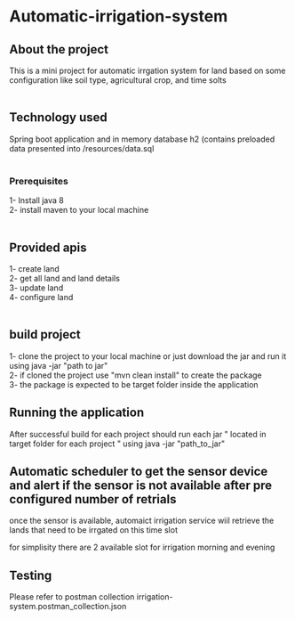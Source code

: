# Automatic-irrigation-system


## About the project 
This is a mini project for automatic irrgation system for land based on some configuration like soil type, agricultural crop, and time solts
<br/><br/>
## Technology used
Spring boot application and in memory database h2 (contains preloaded data presented into /resources/data.sql <br/>
 <br/>
 
### Prerequisites<br/>
1- Install java 8<br/>
2- install maven to your local machine<br/><br/>

## Provided apis <br/>
1- create land<br/>
2- get all land and land details <br/>
3- update land <br/>
4- configure land<br/>
<br/>

 ## build project<br/>
 1- clone the project to your local machine or just download the jar and run it using java -jar "path to jar" <br/>
 2- if cloned the project use "mvn clean install" to create the package <br/>
 3- the package is expected to be target folder inside the application<br/>
 

## Running the application<br/>
After successful build for each project should run each jar " located in target folder for each project " using java -jar "path_to_jar"

## Automatic scheduler to get the sensor device and alert if the sensor is not available after pre configured number of retrials 
once the sensor is available, automaict irrigation service wiil retrieve the lands that need to be irrgated on this time slot 

for simplisity there are 2 available slot for irrigation morning and evening  

## Testing
Please refer to postman collection irrigation-system.postman_collection.json <br/>
